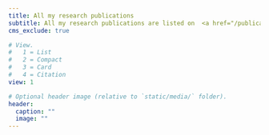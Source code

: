```yaml
---
title: All my research publications
subtitle: All my research publications are listed on  <a href="/publicationlist.html">  my publication page. </a> 
cms_exclude: true

# View.
#   1 = List
#   2 = Compact
#   3 = Card
#   4 = Citation
view: 1

# Optional header image (relative to `static/media/` folder).
header:
  caption: ""
  image: ""
---
```


